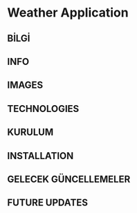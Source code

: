 # Weather Application



## BİLGİ ## 

## INFO ##

## IMAGES ##

## TECHNOLOGIES ##

## KURULUM ##

## INSTALLATION ##

## GELECEK GÜNCELLEMELER ##

## FUTURE UPDATES ##


